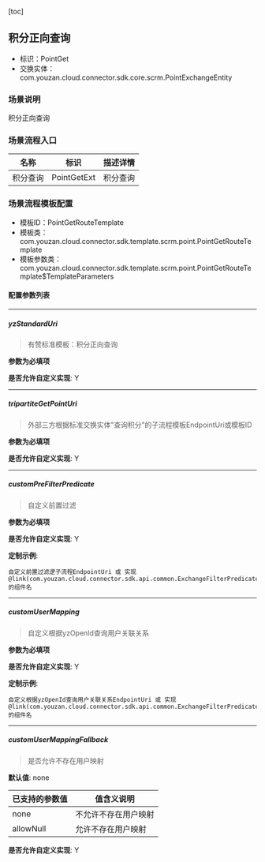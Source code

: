 [toc]

## 积分正向查询
- 标识：PointGet
- 交换实体：com.youzan.cloud.connector.sdk.core.scrm.PointExchangeEntity
### 场景说明
积分正向查询
### 场景流程入口

名称 | 标识 | 描述详情
---|---|---
积分查询 | PointGetExt | 积分查询

### 场景流程模板配置
- 模板ID：PointGetRouteTemplate
- 模板类：com.youzan.cloud.connector.sdk.template.scrm.point.PointGetRouteTemplate
- 模板参数类：com.youzan.cloud.connector.sdk.template.scrm.point.PointGetRouteTemplate$TemplateParameters

#### 配置参数列表

---
##### yzStandardUri
> 有赞标准模板：积分正向查询

**参数为必填项**


**是否允许自定义实现**: Y

---
##### tripartiteGetPointUri
> 外部三方根据标准交换实体"查询积分"的子流程模板EndpointUri或模板ID

**参数为必填项**


**是否允许自定义实现**: Y

---
##### customPreFilterPredicate
> 自定义前置过滤

**参数为必填项**


**是否允许自定义实现**: Y


**定制示例**:
```
自定义前置过滤逻子流程EndpointUri 或 实现@link(com.youzan.cloud.connector.sdk.api.common.ExchangeFilterPredicate)的组件名
```
---
##### customUserMapping
> 自定义根据yzOpenId查询用户关联关系

**参数为必填项**


**是否允许自定义实现**: Y


**定制示例**:
```
自定义根据yzOpenId查询用户关联关系EndpointUri 或 实现@link(com.youzan.cloud.connector.sdk.api.common.ExchangeFilterPredicate)的组件名
```
---
##### customUserMappingFallback
> 是否允许不存在用户映射

**默认值**: none

已支持的参数值 | 值含义说明
---|---
none | 不允许不存在用户映射
allowNull | 允许不存在用户映射

**是否允许自定义实现**: Y


